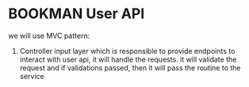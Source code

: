 # BOOKMAN User API

we will use MVC pattern:

1. Controller 
input layer which is responsible to provide endpoints to
interact with user api, it will handle the requests.
it will validate the request and if validations passed,
then it will pass the routine to the service


